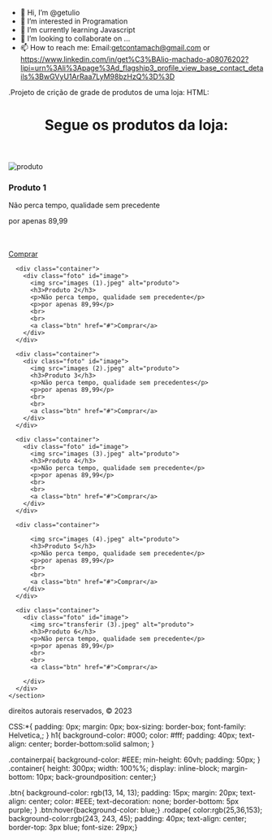 - 👋 Hi, I’m @getulio
- 👀 I’m interested in Programation 
- 🌱 I’m currently learning Javascript
- 💞️ I’m looking to collaborate on ...
- 📫 How to reach me: Email:getcontamach@gmail.com
  or  https://www.linkedin.com/in/get%C3%BAlio-machado-a08076202?lipi=urn%3Ali%3Apage%3Ad_flagship3_profile_view_base_contact_details%3BwGVyU1ArRaa7LyM98bzHzQ%3D%3D

<!---
getuli/getuli is a ✨ special ✨ repository because its `README.md` (this file) appears on your GitHub profile.
You can click the Preview link to take a look at your changes.
--->
.Projeto de crição de grade de produtos de uma loja:
HTML:
<!DOCTYPE html>
<html lang="en">

<head>
  <meta charset="UTF-8">
  <meta name="viewport" content="width=device-width, initial-scale=1.0">
  <title>grid de produtos</title>
  <link rel="stylesheet" href="site.css">
</head>

<body>
  <!-- cabeçalho -->
  <header class="cabeca">
    <h1>Segue os produtos da loja:</h1>
  </header>

  <!-- corpo central -->
  <main>
    <section class="containerpai">
      <div class="container">
        <div class="foto" id="image">
          <img src="transferir.jpeg" alt="produto">
          <br>
          <h3>Produto 1</h3>
          <p>Não perca tempo, qualidade sem precedente</p>
          <p>por apenas 89,99</p>
          <br>
          <br>
          <a class="btn" href="#">Comprar</a>
        </div>
      </div>

      <div class="container">
        <div class="foto" id="image">
          <img src="images (1).jpeg" alt="produto">
          <h3>Produto 2</h3>
          <p>Não perca tempo, qualidade sem precedente</p>
          <p>por apenas 89,99</p>
          <br>
          <br>
          <a class="btn" href="#">Comprar</a>
        </div>
      </div>

      <div class="container">
        <div class="foto" id="image">
          <img src="images (2).jpeg" alt="produto">
          <h3>Produto 3</h3>
          <p>Não perca tempo, qualidade sem precedentes</p>
          <p>por apenas 89,99</p>
          <br>
          <br>
          <a class="btn" href="#">Comprar</a>
        </div>
      </div>

      <div class="container">
        <div class="foto" id="image">
          <img src="images (3).jpeg" alt="produto">
          <h3>Produto 4</h3>
          <p>Não perca tempo, qualidade sem precedente</p>
          <p>por apenas 89,99</p>
          <br>
          <br>
          <a class="btn" href="#">Comprar</a>
        </div>
      </div>

      <div class="container">
        
          <img src="images (4).jpeg" alt="produto">
          <h3>Produto 5</h3>
          <p>Não perca tempo, qualidade sem precedente</p>
          <p>por apenas 89,99</p>
          <br>
          <br>
          <a class="btn" href="#">Comprar</a>
        </div>
      </div>

      <div class="container">
        <div class="foto" id="image">
          <img src="transferir (3).jpeg" alt="produto">
          <h3>Produto 6</h3>
          <p>Não perca tempo, qualidade sem precedente</p>
          <p>por apenas 89,99</p>
          <br>
          <br>
          <a class="btn" href="#">Comprar</a>
          
        </div>
      </div>
    </section>
  </main>

  <!-- rodapé -->
  <footer class="rodape">
    <p>direitos autorais reservados, &copy; 2023</p>
  </footer>
</body>

</html>


CSS:*{
    padding: 0px;
    margin: 0px;
    box-sizing: border-box;
    font-family: Helvetica,;
}
h1{
    background-color: #000;
    color: #fff;
    padding: 40px;
    text-align: center;
    border-bottom:solid salmon;
}

.containerpai{
    background-color: #EEE;
    min-height: 60vh;
    padding: 50px;
}
.container{
    height: 300px;
    width: 100%%;
    display: inline-block;
    margin-bottom: 10px;
    back-groundposition: center;}

.btn{
    background-color: rgb(13, 14, 13);
    padding: 15px;
    margin: 20px;
    text-align: center;
    color: #EEE;
    text-decoration: none;
    border-bottom: 5px purple;
}
.btn:hover{background-color: blue;}
.rodape{
    color:rgb(25,36,153);
background-color:rgb(243, 243, 45);
padding: 40px;
text-align: center;
border-top: 3px blue;
font-size: 29px;}

